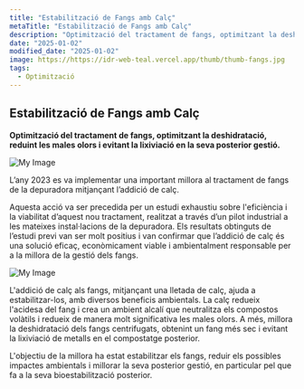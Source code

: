 ```yaml
---
title: "Estabilització de Fangs amb Calç"
metaTitle: "Estabilització de Fangs amb Calç"
description: "Optimització del tractament de fangs, optimitzant la deshidratació, reduint les males olors i evitant la lixiviació en la seva posterior gestió."
date: "2025-01-02"
modified_date: "2025-01-02"
image: https://https://idr-web-teal.vercel.app/thumb/thumb-fangs.jpg
tags:
  - Optimització
---
```


## Estabilització de Fangs amb Calç

<!-- <img className="PostImg" src="https://www.idr.cat/posts/resalt1.jpg"> -->

<!-- #### Resum -->

<strong>Optimització del tractament de fangs, optimitzant la deshidratació, reduint les males olors i evitant la lixiviació en la seva posterior gestió.</strong>

![My Image](/posts/fangs2.jpg)

<!-- #### Explicació -->

L’any 2023 es va implementar una important millora al tractament de fangs de la depuradora mitjançant l’addició de calç.

Aquesta acció va ser precedida per un estudi exhaustiu sobre l'eficiència i la viabilitat d’aquest nou tractament, realitzat a través d’un pilot industrial a les mateixes instal·lacions de la depuradora. Els resultats obtinguts de l’estudi previ van ser molt positius i van confirmar que l’addició de calç és una solució eficaç, econòmicament viable i ambientalment responsable per a la millora de la gestió dels fangs.

![My Image](/posts/fangs1.jpg)

L'addició de calç als fangs, mitjançant una lletada de calç, ajuda a estabilitzar-los, amb diversos beneficis ambientals. La calç redueix l'acidesa del fang i crea un ambient alcalí que neutralitza els compostos volàtils i redueix de manera molt significativa les males olors. A més, millora la deshidratació dels fangs centrifugats, obtenint un fang més sec i evitant la lixiviació de metalls en el compostatge posterior.

L'objectiu de la millora ha estat estabilitzar els fangs, reduir els possibles impactes ambientals i millorar la seva posterior gestió, en particular pel que fa a la seva bioestabilització posterior.
